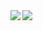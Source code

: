 <a href="https://github.com/anuraghazra/github-readme-stats">
  <img align="left" src="https://github-readme-stats.vercel.app/api?username=Hero-exe&count_private=true&show_icons=true&theme=catppuccin_mocha" />
</a>
<a href="https://github.com/anuraghazra/github-readme-stats">
  <img align="left" src="https://github-readme-stats.vercel.app/api/top-langs/?username=Hero-exe&theme=catppuccin_mocha" />
</a>
